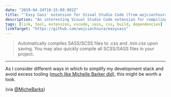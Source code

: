 ```yaml
---
date: "2019-04-24T19:15:09.992Z"
title: "'Easy Sass' extension for Visual Studio Code (from wojciechsura on GitHub)"
description: "An interesting Visual Studio Code extension for compiling Sass "
tags: [link, tool, extension, vscode, sass, css, build, dependencies]
linkTarget: "https://github.com/wojciechsura/easysass"
---
```

> Automatically compiles SASS/SCSS files to .css and .min.css upon saving. You may also quickly compile all SCSS/SASS files in your project.
---

As I consider different ways in which to simplify my development stack and avoid excess tooling ([much like Michelle Barker did](https://css-irl.info/building-a-dependency-free-site/)), this might be worth a look. 

(via [@MicheBarks](https://twitter.com/MicheBarks))
